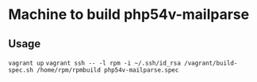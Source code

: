 Machine to build php54v-mailparse
========


Usage
-------
`vagrant up`
`vagrant ssh -- -l rpm -i ~/.ssh/id_rsa /vagrant/build-spec.sh /home/rpm/rpmbuild php54v-mailparse.spec`
